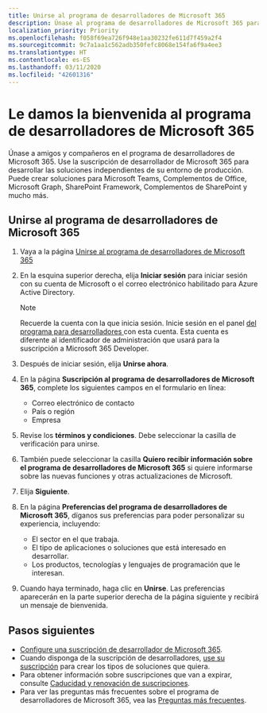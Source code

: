 ```yaml
---
title: Unirse al programa de desarrolladores de Microsoft 365
description: Únase al programa de desarrolladores de Microsoft 365 para desarrollar soluciones de Microsoft 365 independientes de su entorno de producción.
localization_priority: Priority
ms.openlocfilehash: f058f69ea726f948e1aa30232fe611d7f459a2f4
ms.sourcegitcommit: 9c7a1aa1c562adb350fefc8068e154fa6f9a4ee3
ms.translationtype: HT
ms.contentlocale: es-ES
ms.lasthandoff: 03/11/2020
ms.locfileid: "42601316"
---
```

# <a name="welcome-to-the-microsoft-365-developer-program"></a>Le damos la bienvenida al programa de desarrolladores de Microsoft 365

Únase a amigos y compañeros en el programa de desarrolladores de Microsoft 365. Use la suscripción de desarrollador de Microsoft 365 para desarrollar las soluciones independientes de su entorno de producción. Puede crear soluciones para Microsoft Teams, Complementos de Office, Microsoft Graph, SharePoint Framework, Complementos de SharePoint y mucho más.

## <a name="join-the-microsoft-365-developer-program"></a>Unirse al programa de desarrolladores de Microsoft 365

1. Vaya a la página [Unirse al programa de desarrolladores de Microsoft 365](https://developer.microsoft.com/es-ES/microsoft-365/dev-program) 

2. En la esquina superior derecha, elija **Iniciar sesión** para iniciar sesión con su cuenta de Microsoft o el correo electrónico habilitado para Azure Active Directory.

    > [!NOTE]
    > Recuerde la cuenta con la que inicia sesión. Inicie sesión en el panel [del programa para desarrolladores ](https://developer.microsoft.com/office/profile)con esta cuenta. Esta cuenta es diferente al identificador de administración que usará para la suscripción a Microsoft 365 Developer.

3. Después de iniciar sesión, elija **Unirse ahora**.

4. En la página **Suscripción al programa de desarrolladores de Microsoft 365**, complete los siguientes campos en el formulario en línea:

    - Correo electrónico de contacto
    - País o región
    - Empresa

5. Revise los **términos y condiciones**. Debe seleccionar la casilla de verificación para unirse.

6. También puede seleccionar la casilla **Quiero recibir información sobre el programa de desarrolladores de Microsoft 365** si quiere informarse sobre las nuevas funciones y otras actualizaciones de Microsoft. 

7. Elija **Siguiente**.

8. En la página **Preferencias del programa de desarrolladores de Microsoft 365**, díganos sus preferencias para poder personalizar su experiencia, incluyendo:

    - El sector en el que trabaja.
    - El tipo de aplicaciones o soluciones que está interesado en desarrollar.
    - Los productos, tecnologías y lenguajes de programación que le interesan.

9. Cuando haya terminado, haga clic en **Unirse**. Las preferencias aparecerán en la parte superior derecha de la página siguiente y recibirá un mensaje de bienvenida.



## <a name="next-steps"></a>Pasos siguientes

- [Configure una suscripción de desarrollador de Microsoft 365](microsoft-365-developer-program-get-started.md). 
- Cuando disponga de la suscripción de desarrolladores, [use su suscripción](build-microsoft-365-solutions.md) para crear los tipos de soluciones que quiera.
- Para obtener información sobre suscripciones que van a expirar, consulte [Caducidad y renovación de suscripciones](subscription-expiration-and-renewal.md).
- Para ver las preguntas más frecuentes sobre el programa de desarrolladores de Microsoft 365, vea las [Preguntas más frecuentes](microsoft-365-developer-program-faq.md).


